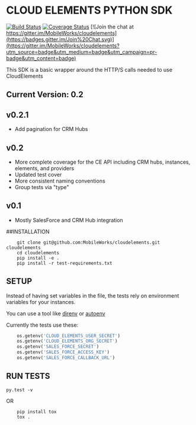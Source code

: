 CLOUD ELEMENTS PYTHON SDK
==========================

[![Build Status](https://travis-ci.org/MobileWorks/cloudelements.svg)](https://travis-ci.org/MobileWorks/cloudelements) [![Coverage Status](https://coveralls.io/repos/MobileWorks/cloudelements/badge.svg?branch=master)](https://coveralls.io/r/MobileWorks/cloudelements?branch=master) [![Join the chat at https://gitter.im/MobileWorks/cloudelements](https://badges.gitter.im/Join%20Chat.svg)](https://gitter.im/MobileWorks/cloudelements?utm_source=badge&utm_medium=badge&utm_campaign=pr-badge&utm_content=badge)

This SDK is a basic wrapper around the HTTP/S calls needed to use CloudElements

Current Version: 0.2
------

v0.2.1
----
* Add pagination for CRM Hubs

v0.2
----
* More complete coverage for the CE API including CRM hubs, instances, elements, and providers
* Updated test cover
* More consistent naming conventions
* Group tests via "type"

v0.1
-----
* Mostly SalesForce and CRM Hub integration


##INSTALLATION
```shell
    git clone git@github.com:MobileWorks/cloudelements.git cloudelements
    cd cloudelements
    pip install -e .
    pip install -r test-requirements.txt
```

## SETUP
Instead of having set variables in the file, the tests rely on environment variables for your instances.

You can use a tool like [direnv](https://github.com/zimbatm/direnv/) or [autoenv](https://github.com/kennethreitz/autoenv)

Currently the tests use these:

```python
    os.getenv('CLOUD_ELEMENTS_USER_SECRET')
    os.getenv('CLOUD_ELEMENTS_ORG_SECRET')
    os.getenv('SALES_FORCE_SECRET')
    os.getenv('SALES_FORCE_ACCESS_KEY')
    os.getenv('SALES_FORCE_CALLBACK_URL')
```
## RUN TESTS
``` py.test -v ```

OR

```shell
    pip install tox
    tox .
```


